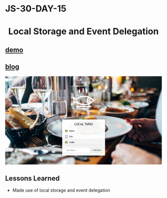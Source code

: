 # JS-30-DAY-15

<h1 align=center> Local Storage and Event Delegation </h1>

## [demo](https://cenacrharsh.github.io/JS-30-DAY-15/)

## [blog](https://dev.to/cenacr007_harsh/javascript-30-day-15-l8j)

![ss.png](./ss.png)

## Lessons Learned
- Made use of local storage and event delegation
